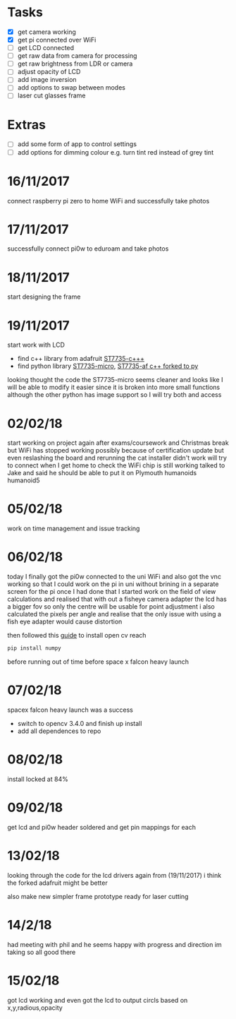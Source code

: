# Tasks

- [x] get camera working
- [x] get pi connected over WiFi
- [ ] get LCD connected
- [ ] get raw data from camera for processing
- [ ] get raw brightness from LDR or camera
- [ ] adjust opacity of LCD
- [ ] add image inversion
- [ ] add options to swap between modes
- [ ] laser cut glasses frame

# Extras

- [ ] add some form of app to control settings
- [ ] add options for dimming colour e.g. turn tint red instead of grey tint

# 16/11/2017

connect raspberry pi zero to home WiFi and successfully take photos

# 17/11/2017

successfully connect pi0w to eduroam and take photos

# 18/11/2017

start designing the frame

# 19/11/2017

start work with LCD

- find c++ library from adafruit [ST7735-c+++](https://github.com/adafruit/Adafruit-ST7735-Library)
- find python library [ST7735-micro](https://github.com/hosaka/micropython-st7735), [ST7735-af c++ forked to py](https://github.com/cskau/Python_ST7735)

looking thought the code the ST7735-micro seems cleaner and looks like I will be able to modify it easier since it is broken into more small functions although the other python has image support so I will try both and access

# 02/02/18

start working on project again after exams/coursework and Christmas break but WiFi has stopped working possibly because of certification update but even reslashing the board and rerunning the cat installer didn't work will try to connect when I get home to check the WiFi chip is still working talked to Jake and said he should be able to put it on Plymouth humanoids humanoid5

# 05/02/18

work on time management and issue tracking

# 06/02/18

today I finally got the pi0w connected to the uni WiFi and also got the vnc working so that I could work on the pi in uni without brining in a separate screen for the pi once I had done that I started work on the field of view calculations and realised that with out a fisheye camera adapter the lcd has a bigger fov so only the centre will be usable for point adjustment i also calculated the pixels per angle and realise that the only issue with using a fish eye adapter would cause distortion

then followed this [guide](https://www.pyimagesearch.com/2015/12/14/installing-opencv-on-your-raspberry-pi-zero/) to install open cv reach

```bash
pip install numpy
```

before running out of time before space x falcon heavy launch

# 07/02/18

spacex falcon heavy launch was a success

- switch to opencv 3.4.0 and finish up install
- add all dependences to repo

# 08/02/18

install locked at 84%

# 09/02/18

get lcd and pi0w header soldered and get pin mappings for each

# 13/02/18

looking through the code for the lcd drivers again from (19/11/2017) i think the forked adafruit might be better

also make new simpler frame prototype ready for laser cutting

# 14/2/18

had meeting with phil and he seems happy with progress and direction im taking so all good there

# 15/02/18

got lcd working and even got the lcd to output circls based on x,y,radious,opacity
